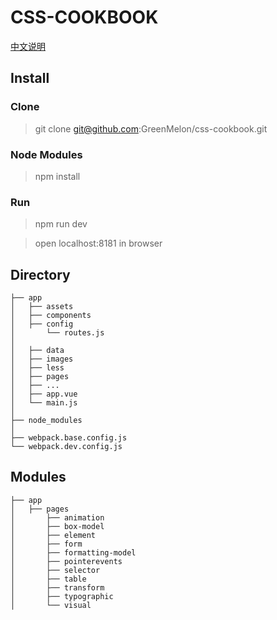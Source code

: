 # CSS-COOKBOOK

[中文说明](./README.zh.md)

## Install

### Clone
> git clone git@github.com:GreenMelon/css-cookbook.git

### Node Modules
> npm install

### Run
> npm run dev

> open localhost:8181 in browser

## Directory

```
├── app
│   ├── assets
│   ├── components
│   ├── config
│       └── routes.js
│
│   ├── data
│   ├── images
│   ├── less
│   ├── pages
│   ├── ...
│   ├── app.vue
│   └── main.js
│
├── node_modules
│
├── webpack.base.config.js
└── webpack.dev.config.js
```

## Modules

```
├── app
│   ├── pages
│       ├── animation
│       ├── box-model
│       ├── element
│       ├── form
│       ├── formatting-model
│       ├── pointerevents
│       ├── selector
│       ├── table
│       ├── transform
│       ├── typographic
│       └── visual
```
